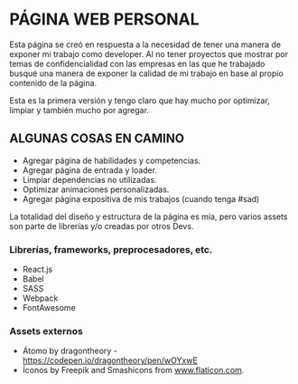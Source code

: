 # PÁGINA WEB PERSONAL

Esta página se creó en respuesta a la necesidad de tener una manera de exponer mi trabajo como developer.
Al no tener proyectos que mostrar por temas de confidencialidad con las empresas en las que he trabajado
busqué una manera de exponer la calidad de mi trabajo en base al propio contenido de la página.

Esta es la primera versión y tengo claro que hay mucho por optimizar, limpiar y también mucho por agregar.

## ALGUNAS COSAS EN CAMINO

- Agregar página de habilidades y competencias.
- Agregar página de entrada y loader.
- Limpiar dependencias no utilizadas.
- Optimizar animaciones personalizadas.
- Agregar página expositiva de mis trabajos (cuando tenga #sad)

La totalidad del diseño y estructura de la página es mía, pero varios assets son parte de librerías y/o creadas por otros Devs.

### Librerías, frameworks, preprocesadores, etc.

- React.js
- Babel
- SASS
- Webpack
- FontAwesome

### Assets externos

- Átomo by dragontheory - https://codepen.io/dragontheory/pen/wOYxwE
- Íconos by Freepik and Smashicons from www.flaticon.com.

